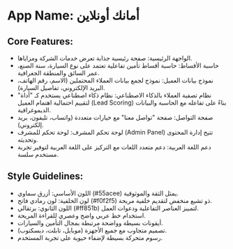 # **App Name**: أمانك أونلاين

## Core Features:

- الواجهة الرئيسية: صفحة رئيسية جذابة تعرض خدمات الشركة ومزاياها.
- حاسبة الأقساط: حاسبة أقساط تأمين تفاعلية تعتمد على نوع السيارة، سنة الصنع، عمر السائق والمنطقة الجغرافية.
- نموذج بيانات العميل: نموذج لجمع بيانات العملاء المحتملين (الاسم، رقم الهاتف، البريد الإلكتروني، تفاصيل السيارة).
- نظام تصفية العملاء بالذكاء الاصطناعي: نظام ذكاء اصطناعي يستخدم كـ "أداة" لتقييم احتمالية اهتمام العميل (Lead Scoring) بناءً على تفاعله مع الحاسبة والبيانات الديموغرافية.
- صفحة التواصل: صفحة "تواصل معنا" مع خيارات متعددة (واتساب، تليفون، بريد إلكتروني).
- لوحة تحكم المشرف: لوحة تحكم للمشرف (Admin Panel) تتيح إدارة المحتوى وتحديثه.
- دعم اللغة العربية: دعم متعدد اللغات مع التركيز على اللغة العربية لتوفير تجربة مستخدم سلسة.

## Style Guidelines:

- اللون الأساسي: أزرق سماوي (#55acee) يمثل الثقة والموثوقية.
- لون الخلفية: لون رمادي فاتح (#f0f2f5) ذو تشبع منخفض لتقديم خلفية مريحة.
- اللون الثانوي: برتقالي (#ff851b) لتمييز العناصر التفاعلية ودعوات العمل.
- استخدام خط عربي واضح وعصري للقراءة المريحة.
- أيقونات بسيطة وواضحة مرتبطة بمجال التأمين والسيارات.
- تصميم متجاوب مع جميع الأجهزة (موبايل، تابلت، ديسكتوب).
- رسوم متحركة بسيطة لإضفاء حيوية على تجربة المستخدم.